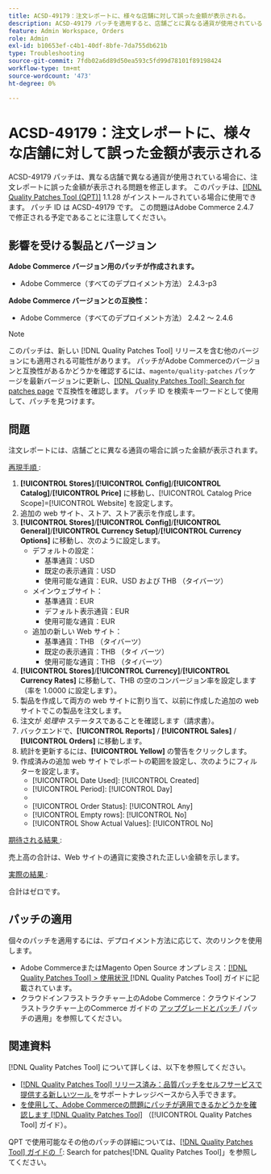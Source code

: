 ```yaml
---
title: ACSD-49179：注文レポートに、様々な店舗に対して誤った金額が表示される。
description: ACSD-49179 パッチを適用すると、店舗ごとに異なる通貨が使用されている場合に注文レポートに誤った金額が表示されるAdobe Commerceの問題を修正できます。
feature: Admin Workspace, Orders
role: Admin
exl-id: b10653ef-c4b1-40df-8bfe-7da755db621b
type: Troubleshooting
source-git-commit: 7fdb02a6d89d50ea593c5fd99d78101f89198424
workflow-type: tm+mt
source-wordcount: '473'
ht-degree: 0%

---
```


# ACSD-49179：注文レポートに、様々な店舗に対して誤った金額が表示される

ACSD-49179 パッチは、異なる店舗で異なる通貨が使用されている場合に、注文レポートに誤った金額が表示される問題を修正します。 このパッチは、[[!DNL Quality Patches Tool (QPT)]](https://experienceleague.adobe.com/en/docs/commerce-operations/tools/quality-patches-tool/quality-patches-tool-to-self-serve-quality-patches) 1.1.28 がインストールされている場合に使用できます。 パッチ ID は ACSD-49179 です。 この問題はAdobe Commerce 2.4.7 で修正される予定であることに注意してください。

## 影響を受ける製品とバージョン

**Adobe Commerce バージョン用のパッチが作成されます。**

* Adobe Commerce（すべてのデプロイメント方法） 2.4.3-p3

**Adobe Commerce バージョンとの互換性：**

* Adobe Commerce（すべてのデプロイメント方法） 2.4.2 ～ 2.4.6

>[!NOTE]
>
>このパッチは、新しい [!DNL Quality Patches Tool] リリースを含む他のバージョンにも適用される可能性があります。 パッチがAdobe Commerceのバージョンと互換性があるかどうかを確認するには、`magento/quality-patches` パッケージを最新バージョンに更新し、[[!DNL Quality Patches Tool]: Search for patches page](https://experienceleague.adobe.com/tools/commerce-quality-patches/index.html) で互換性を確認します。 パッチ ID を検索キーワードとして使用して、パッチを見つけます。

## 問題

注文レポートには、店舗ごとに異なる通貨の場合に誤った金額が表示されます。

<u> 再現手順 </u>:

1. **[!UICONTROL Stores]**/**[!UICONTROL Config]**/**[!UICONTROL Catalog]**/**[!UICONTROL Price]** に移動し、[!UICONTROL Catalog Price Scope]=[!UICONTROL Website] を設定します。
1. 追加の web サイト、ストア、ストア表示を作成します。
1. **[!UICONTROL Stores]**/**[!UICONTROL Config]**/**[!UICONTROL General]**/**[!UICONTROL Currency Setup]**/**[!UICONTROL Currency Options]** に移動し、次のように設定します。
   * デフォルトの設定：
      * 基準通貨：USD
      * 既定の表示通貨：USD
      * 使用可能な通貨：EUR、USD および THB （タイバーツ）
   * メインウェブサイト：
      * 基準通貨：EUR
      * デフォルト表示通貨：EUR
      * 使用可能な通貨：EUR
   * 追加の新しい Web サイト：
      * 基準通貨：THB （タイバーツ）
      * 既定の表示通貨：THB （タイ バーツ）
      * 使用可能な通貨：THB （タイバーツ）
1. **[!UICONTROL Stores]**/**[!UICONTROL Currency]**/**[!UICONTROL Currency Rates]** に移動して、THB の空のコンバージョン率を設定します（率を 1.0000 に設定します）。
1. 製品を作成して両方の web サイトに割り当て、以前に作成した追加の web サイトでこの製品を注文します。
1. 注文が *処理中* ステータスであることを確認します（請求書）。
1. バックエンドで、**[!UICONTROL Reports]** / **[!UICONTROL Sales]** / **[!UICONTROL Orders]** に移動します。
1. 統計を更新するには、**[!UICONTROL Yellow]** の警告をクリックします。
1. 作成済みの追加 web サイトでレポートの範囲を設定し、次のようにフィルターを設定します。
   * [!UICONTROL Date Used]: [!UICONTROL Created]
   * [!UICONTROL Period]: [!UICONTROL Day]
   * [!UICONTROL From and To]: テスト注文を行った同じ日
   * [!UICONTROL Order Status]: [!UICONTROL Any]
   * [!UICONTROL Empty rows]: [!UICONTROL No]
   * [!UICONTROL Show Actual Values]: [!UICONTROL No]

<u> 期待される結果 </u>:

売上高の合計は、Web サイトの通貨に変換された正しい金額を示します。

<u> 実際の結果 </u>:

合計はゼロです。

## パッチの適用

個々のパッチを適用するには、デプロイメント方法に応じて、次のリンクを使用します。

* Adobe CommerceまたはMagento Open Source オンプレミス：[[!DNL Quality Patches Tool] > 使用状況 ](/help/tools/quality-patches-tool/usage.md) [!DNL Quality Patches Tool] ガイドに記載されています。
* クラウドインフラストラクチャー上のAdobe Commerce：クラウドインフラストラクチャー上のCommerce ガイドの [ アップグレードとパッチ ](https://experienceleague.adobe.com/docs/commerce-cloud-service/user-guide/develop/upgrade/apply-patches.html)/ パッチの適用」を参照してください。

## 関連資料

[!DNL Quality Patches Tool] について詳しくは、以下を参照してください。

* [[!DNL Quality Patches Tool]  リリース済み：品質パッチをセルフサービスで提供する新しいツール ](https://experienceleague.adobe.com/en/docs/commerce-operations/tools/quality-patches-tool/quality-patches-tool-to-self-serve-quality-patches) をサポートナレッジベースから入手できます。
* [ を使用して、Adobe Commerceの問題にパッチが適用できるかどうかを確認します  [!DNL Quality Patches Tool]](/help/tools/quality-patches-tool/patches-available-in-qpt/check-patch-for-magento-issue-with-magento-quality-patches.md) （[!UICONTROL Quality Patches Tool] ガイド）。


QPT で使用可能なその他のパッチの詳細については、[[!DNL Quality Patches Tool] ガイドの「](https://experienceleague.adobe.com/tools/commerce-quality-patches/index.html): Search for patches[!DNL Quality Patches Tool]」を参照してください。
